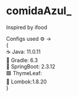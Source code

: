 # comidaAzul_
Inspired by ifood

Configs used :gear: -> <br>
{ <br>
:coffee: Java: 11.0.11 <br>
:elephant: Gradle: 6.3 <br>
:leaves: SpringBoot: 2.3.12 <br>
:green_square: ThymeLeaf: <br>
:red_circle: Lombok:1.8.20 <br>
}
